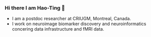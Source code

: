### Hi there I am Hao-Ting 👋

- I am a postdoc researcher at CRIUGM, Montreal, Canada.
- I work on neuroimage biomarker discovery and neuroinformatics concering data infrastructure and fMRI data.

<!--
**htwangtw/htwangtw** is a ✨ _special_ ✨ repository because its `README.md` (this file) appears on your GitHub profile.

Here are some ideas to get you started:

- 🔭 I’m currently working on ...
- 🌱 I’m currently learning ...
- 👯 I’m looking to collaborate on ...
- 🤔 I’m looking for help with ...
- 💬 Ask me about ...
- 📫 How to reach me: ...
- 😄 Pronouns: ...
- ⚡ Fun fact: ...
-->
